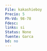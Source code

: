 ```yaml
---
File: kakashieboy
Precio: 5
Ph-Vd: 98-78
Fdesc: 
links: si
Status: None
fuente: Garca
bd: no
---
```

